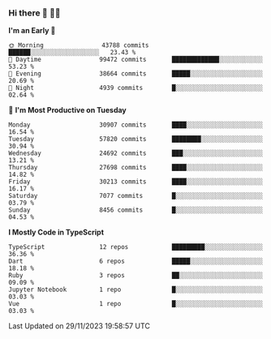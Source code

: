 ### Hi there 👋 🧑‍💻



<!--START_SECTION:waka-->
**I'm an Early 🐤** 

```text
🌞 Morning                43788 commits       ██████░░░░░░░░░░░░░░░░░░░   23.43 % 
🌆 Daytime                99472 commits       █████████████░░░░░░░░░░░░   53.23 % 
🌃 Evening                38664 commits       █████░░░░░░░░░░░░░░░░░░░░   20.69 % 
🌙 Night                  4939 commits        █░░░░░░░░░░░░░░░░░░░░░░░░   02.64 % 
```
📅 **I'm Most Productive on Tuesday** 

```text
Monday                   30907 commits       ████░░░░░░░░░░░░░░░░░░░░░   16.54 % 
Tuesday                  57820 commits       ████████░░░░░░░░░░░░░░░░░   30.94 % 
Wednesday                24692 commits       ███░░░░░░░░░░░░░░░░░░░░░░   13.21 % 
Thursday                 27698 commits       ████░░░░░░░░░░░░░░░░░░░░░   14.82 % 
Friday                   30213 commits       ████░░░░░░░░░░░░░░░░░░░░░   16.17 % 
Saturday                 7077 commits        █░░░░░░░░░░░░░░░░░░░░░░░░   03.79 % 
Sunday                   8456 commits        █░░░░░░░░░░░░░░░░░░░░░░░░   04.53 % 
```


**I Mostly Code in TypeScript** 

```text
TypeScript               12 repos            █████████░░░░░░░░░░░░░░░░   36.36 % 
Dart                     6 repos             █████░░░░░░░░░░░░░░░░░░░░   18.18 % 
Ruby                     3 repos             ██░░░░░░░░░░░░░░░░░░░░░░░   09.09 % 
Jupyter Notebook         1 repo              █░░░░░░░░░░░░░░░░░░░░░░░░   03.03 % 
Vue                      1 repo              █░░░░░░░░░░░░░░░░░░░░░░░░   03.03 % 
```




 Last Updated on 29/11/2023 19:58:57 UTC
<!--END_SECTION:waka-->


